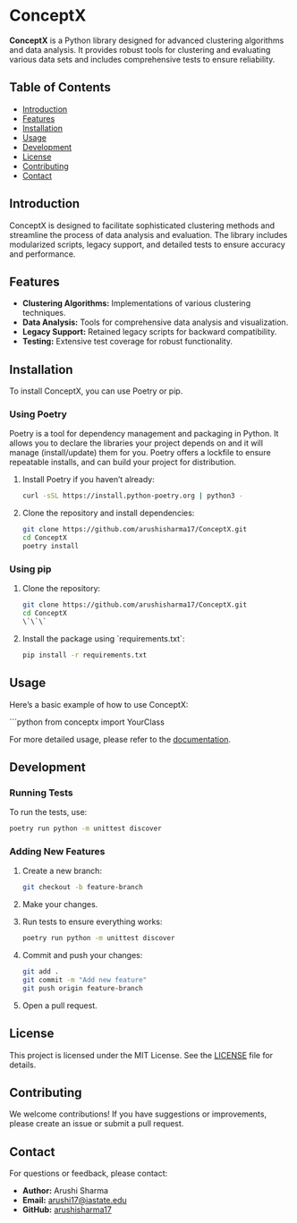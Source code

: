 # ConceptX

**ConceptX** is a Python library designed for advanced clustering algorithms and data analysis. It provides robust tools for clustering and evaluating various data sets and includes comprehensive tests to ensure reliability.

## Table of Contents

- [Introduction](#introduction)
- [Features](#features)
- [Installation](#installation)
- [Usage](#usage)
- [Development](#development)
- [License](#license)
- [Contributing](#contributing)
- [Contact](#contact)

## Introduction

ConceptX is designed to facilitate sophisticated clustering methods and streamline the process of data analysis and evaluation. The library includes modularized scripts, legacy support, and detailed tests to ensure accuracy and performance.

## Features

- **Clustering Algorithms:** Implementations of various clustering techniques.
- **Data Analysis:** Tools for comprehensive data analysis and visualization.
- **Legacy Support:** Retained legacy scripts for backward compatibility.
- **Testing:** Extensive test coverage for robust functionality.

## Installation

To install ConceptX, you can use Poetry or pip.

### Using Poetry
Poetry is a tool for dependency management and packaging in Python. It allows you to declare the libraries your project depends on and it will manage (install/update) them for you. Poetry offers a lockfile to ensure repeatable installs, and can build your project for distribution.

1. Install Poetry if you haven’t already:
   ```bash
   curl -sSL https://install.python-poetry.org | python3 -
   ```

2. Clone the repository and install dependencies:
   ```bash
   git clone https://github.com/arushisharma17/ConceptX.git
   cd ConceptX
   poetry install
   ```

### Using pip

1. Clone the repository:
   ```bash
   git clone https://github.com/arushisharma17/ConceptX.git
   cd ConceptX
   \`\`\`

2. Install the package using \`requirements.txt\`:
   ```bash
   pip install -r requirements.txt
   ```

## Usage

Here’s a basic example of how to use ConceptX:

\`\`\`python
from conceptx import YourClass



For more detailed usage, please refer to the [documentation](https://your-docs-link).

## Development

### Running Tests

To run the tests, use:

```bash
poetry run python -m unittest discover
```

### Adding New Features

1. Create a new branch:
   ```bash
   git checkout -b feature-branch
   ```

2. Make your changes.

3. Run tests to ensure everything works:
   ```bash
   poetry run python -m unittest discover
   ```

4. Commit and push your changes:
   ```bash
   git add .
   git commit -m "Add new feature"
   git push origin feature-branch
   ```

5. Open a pull request.

## License

This project is licensed under the MIT License. See the [LICENSE](LICENSE) file for details.

## Contributing

We welcome contributions! If you have suggestions or improvements, please create an issue or submit a pull request.

## Contact

For questions or feedback, please contact:

- **Author:** Arushi Sharma
- **Email:** arushi17@iastate.edu
- **GitHub:** [arushisharma17](https://github.com/arushisharma17)
